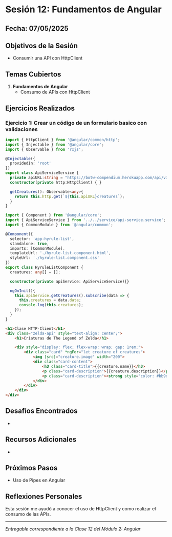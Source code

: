 # Sesión 12: Fundamentos de Angular

## Fecha: 07/05/2025

## Objetivos de la Sesión

- Consumir una API con HttpClient

## Temas Cubiertos

1. **Fundamentos de Angular**
   - Consumo de APIs con HttpClient

## Ejercicios Realizados

### Ejercicio 1: Crear un código de un formulario basico con validaciones

```typescript
import { HttpClient } from '@angular/common/http';
import { Injectable } from '@angular/core';
import { Observable } from 'rxjs';

@Injectable({
  providedIn: 'root'
})
export class ApiServiceService {
  private apiURL:string = "https://botw-compendium.herokuapp.com/api/v3/compendium/category/";
  constructor(private http:HttpClient) { }

  getCreatures(): Observable<any>{
    return this.http.get(`${this.apiURL}creatures`);
  }
}

import { Component } from '@angular/core';
import { ApiServiceService } from '../../service/api-service.service';
import { CommonModule } from '@angular/common';

@Component({
  selector: 'app-hyrule-list',
  standalone: true,
  imports: [CommonModule],
  templateUrl: './hyrule-list.component.html',
  styleUrl: './hyrule-list.component.css'
})
export class HyruleListComponent {
  creatures: any[] = [];

  constructor(private apiService: ApiServiceService){}

  ngOnInit(){
    this.apiService.getCreatures().subscribe(data => {
      this.creatures = data.data;
      console.log(this.creatures);
    });
  }
}

```

```html
<h1>Clase HTTP-Client</h1>
<div class="zelda-api" style="text-align: center;">
    <h1>Criaturas de The Legend of Zelda</h1>

    <div style="display: flex; flex-wrap: wrap; gap: 1rem;">
        <div class="card" *ngFor="let creature of creatures">
            <img [src]="creature.image" width="200">
            <div class="card-content">
                <h3 class="card-title">{{creature.name}}</h3>
                <p class="card-description">{{creature.description}}</p>
                <p class="card-description"><strong style="color: #bb9d67;">Ubicaciones: </strong>{{creature.common_locations}}</p>
            </div>
        </div>
    </div>
</div>


```
## Desafíos Encontrados

-

## Recursos Adicionales

- 

## Próximos Pasos

- Uso de Pipes en Angular

## Reflexiones Personales

Esta sesión me ayudó a conocer el uso de HttpClient y como realizar el consumo de las APIs.

---

*Entregable correspondiente a la Clase 12 del Módulo 2: Angular*